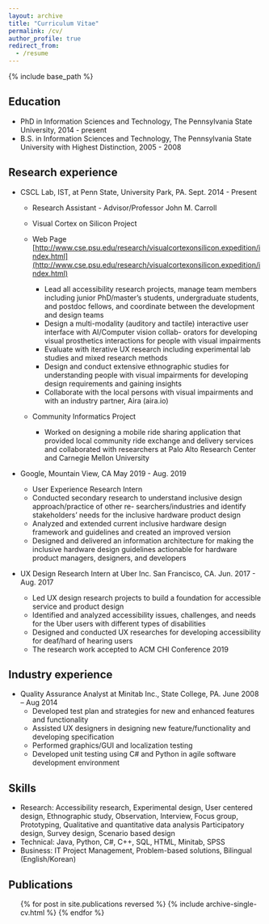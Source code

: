 ```yaml
---
layout: archive
title: "Curriculum Vitae"
permalink: /cv/
author_profile: true
redirect_from:
  - /resume
---
```


{% include base_path %}

## Education
* PhD in Information Sciences and Technology, The Pennsylvania State University, 2014 - present
* B.S. in Information Sciences and Technology, The Pennsylvania State University with Highest Distinction, 2005 - 2008

## Research experience

* CSCL Lab, IST, at Penn State, University Park, PA. Sept. 2014 - Present
  * Research Assistant - Advisor/Professor John M. Carroll
  * Visual Cortex on Silicon Project
  * Web Page [http://www.cse.psu.edu/research/visualcortexonsilicon.expedition/index.html](http://www.cse.psu.edu/research/visualcortexonsilicon.expedition/index.html)
  
     * Lead all accessibility research projects, manage team members including junior PhD/master’s students,
undergraduate students, and postdoc fellows, and coordinate between the development and design teams
     * Design a multi-modality (auditory and tactile) interactive user interface with AI/Computer vision collab-
orators for developing visual prosthetics interactions for people with visual impairments
     * Evaluate with iterative UX research including experimental lab studies and mixed research methods
     * Design and conduct extensive ethnographic studies for understanding people with visual impairments for
developing design requirements and gaining insights
     * Collaborate with the local persons with visual impairments and with an industry partner, Aira (aira.io)

  * Community Informatics Project
    * Worked on designing a mobile ride sharing application that provided local community ride exchange and delivery services and collaborated with researchers at Palo Alto Research Center and Carnegie Mellon University

* Google, Mountain View, CA May 2019 - Aug. 2019 
	* User Experience Research Intern
	* Conducted secondary research to understand inclusive design approach/practice of other re- searchers/industries and identify stakeholders’ needs for the inclusive hardware product design
	* Analyzed and extended current inclusive hardware design framework and guidelines and created an improved version
	* Designed and delivered an information architecture for making the inclusive hardware design guidelines actionable for hardware product managers, designers, and developers

* UX Design Research Intern at Uber Inc. San Francisco, CA. Jun. 2017 - Aug. 2017
  * Led UX design research projects to build a foundation for accessible service and product design
  * Identified and analyzed accessibility issues, challenges, and needs for the Uber users with different types
of disabilities
  * Designed and conducted UX researches for developing accessibility for deaf/hard of hearing users
  * The research work accepted to ACM CHI Conference 2019 

## Industry experience
* Quality Assurance Analyst at Minitab Inc., State College, PA. June 2008 – Aug 2014
  * Developed test plan and strategies for new and enhanced features and functionality
  * Assisted UX designers in designing new feature/functionality and developing specification
  * Performed graphics/GUI and localization testing
  * Developed unit testing using C# and Python in agile software development environment
  
## Skills
 * Research: Accessibility research, Experimental design, User centered design, Ethnographic study,
	Observation, Interview, Focus group, Prototyping, Qualitative and quantitative data analysis
	Participatory design, Survey design, Scenario based design
 * Technical: Java, Python, C#, C++, SQL, HTML, Minitab, SPSS
 * Business: IT Project Management, Problem-based solutions, Bilingual (English/Korean)

## Publications
  <ul>{% for post in site.publications reversed %}
    {% include archive-single-cv.html %}
  {% endfor %}</ul>
